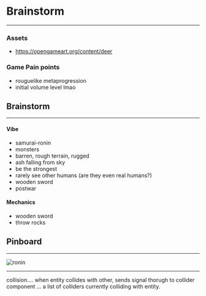 # Brainstorm
---
### Assets
- https://opengameart.org/content/deer

### Game Pain points
- rouguelike metaprogression
- initial volume level lmao

## Brainstorm
---
#### Vibe
- samurai-ronin
- monsters
- barren, rough terrain, rugged
- ash falling from sky
- be the strongest 
- rarely see other humans (are they even real humans?)
- wooden sword
- postwar

#### Mechanics
- wooden sword
- throw rocks


## Pinboard
---
![ronin](https://the8bitpimp.files.wordpress.com/2015/10/ronin_topdown_21.gif)


---

collision.... when entity collides with other, sends signal thorugh to collider component ... a list of colliders currently colliding with entity.